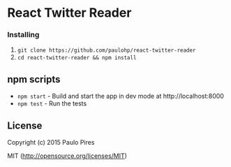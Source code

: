 # React Twitter Reader




### Installing

1. `git clone https://github.com/paulohp/react-twitter-reader`
2. `cd react-twitter-reader && npm install`

## npm scripts

* `npm start` - Build and start the app in dev mode at http://localhost:8000
* `npm test` - Run the tests


## License

Copyright (c) 2015 Paulo Pires

MIT (http://opensource.org/licenses/MIT)
